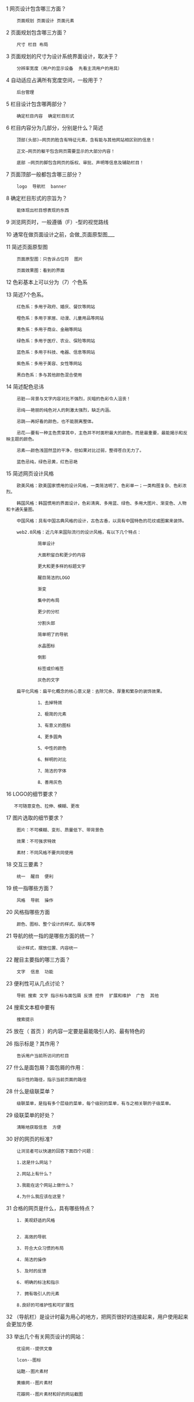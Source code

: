 1  网页设计包含哪三方面？

        页面规划 页面设计 页面元素
        
2  页面规划包含哪三方面？

        尺寸 栏目 布局
        
3  页面规划的尺寸为设计系统界面设计，取决于？

        分辨率宽度（用户的显示设备  先看主流用户的用具）
        
4  自动适应占满所有宽度空间，一般用于？

        后台管理
        
5  栏目设计包含哪两部分？

        确定栏目内容  确定栏目形式
        
6  栏目内容分为几部分，分别是什么？简述

        顶部(头部)—网页的脸含有特征元素，含有能与其他网站相区别的信息！

        正文—网页的躯干包含网页需要显示的大部分内容！

        底部 —网页的脚包含网页的版权、审批、声明等信息及辅助栏目！

7  页面顶部一般都包含哪三部分？

        logo  导航栏  banner
        
8  确定栏目形式的宗旨为？

        能体现出栏目想表现的东西
        
9  浏览网页时，一般遵循（F）-型的视觉路线

10  通常在做页面设计之前，会做_页面原型图___

11  简述页面原型图

        页面原型图：只告诉占位符  图片
        
        页面效果图：看到的界面

12  色彩基本上可以分为（7）个色系

13  简述7个色系。
        
        红色系：多用于政府、婚庆、餐饮等网站
        
        橙色系：多用于家居、动漫、儿童用品等网站
        
        黄色系：多用于商业、金融等网站
        
        绿色系：多用于医疗、农业、保险等网站
        
        蓝色系：多用于科技、电器、信息等网站
        
        紫色系：多用于美容、女性等网站
        
        黑白色系：多与其他颜色混合使用

14  简述配色忌讳

        忌脏——背景与文字内容对比不强烈，灰暗的色彩令人沮丧！
        
        忌纯——艳丽的纯色对人的刺激太强烈，缺乏内涵。 
        
        忌跳——再好看的颜色，也不能脱离整体。

        忌花——要有一种主色贯穿其中，主色并不时面积最大的颜色，而是最重要，最能揭示和反映主题的颜色。

        忌素——颜色浅固然显的干净，但如果对比过弱，整得苍白无力了。

        蓝色忌纯，绿色忌黄，红色忌艳

15  简述网页设计风格

        欧美风格：欧美国家惯用的设计风格，一类简洁明了、色彩单一；一类构图复杂、色彩浓烈。
        
        韩国风格：韩国惯用的界面设计，色彩清爽、多用蓝、绿色、多用大图片、渐变色、人物和卡通矢量图。
        
        中国风格：具有中国古典风格的设计，古色古香，以具有中国特色的花纹或图案来装饰。

        web2.0风格：近几年来国际流行的设计风格，有以下几个特点： 
        
                简单设计     
                
                大面积留白和更少的内容       
                
                更大和更多样的标题文字
                
                醒目简洁的LOGO
                
                渐变
                
                集中的布局 
                
                更少的分栏 
                
                分割头部
                
                简单明了的导航
                
                水晶图标
                
                倒影
                
                标签或价格签 
                
                灰色的文字 
                
        扁平化风格：扁平化概念的核心意义是：去除冗余、厚重和繁杂的装饰效果。 
        
                1、去掉特效
                
                2、极简的元素
                
                3、有意义的图标
                
                4、更多圆角
                
                5、中性的颜色
                
                6、鲜明的对比
                
                7、简洁的字体
                
                8、善用灰色

16  LOGO的细节要求？

       不可随意变色、拉伸、模糊、更改

17  图片选取的细节要求？

        图片：不可模糊、变形、质量低下、带背景色
        
        效果：不可强求特效

        素材：不同风格不要共同使用
        
18  交互三要素？

        统一  醒目  便利
        
19  统一指哪些方面？

        风格  导航  操作
        
20  风格指哪些方面

        颜色、图标、整个设计的样式、版式等等
        
21  导航的统一指的是哪些方面的统一？

        设计样式，摆放位置、内容统一
        
22  醒目主要指的哪三方面？

        文字  信息  功能
        
23  便利性可从几点讨论？

        导航 搜索 文字 指示标与面包屑 反馈 控件  扩展和维护  广告  其他
        
24  搜索文本框中要有

        搜索提示
        
25  放在（ 首页 ）的内容一定要是最能吸引人的、最有特色的

26  指示标是？其作用？

        告诉用户当前所访问的栏目

27  什么是面包屑？面包屑的作用：

        指示性的路径，指示当前页面的路径

28  什么是级联菜单？

        级联菜单，是指有多个层级的菜单，每个级别的菜单，有与之相关联的子级菜单。
        
29  级联菜单的好处？

        清晰地获取信息  方便  

30  好的网页的标准?

        让浏览者可以快速的回答下面四个问题：
        
        1.这是什么网站？
        
        2.网站上有什么？
        
        3.我能在这个网站上做什么？
        
        4.为什么我应该在这里？

31  合格的网页是什么，具有哪些特点？

        1. 美观舒适的风格
        
        
        2. 高效的导航
        
        3. 符合大众习惯的布局
        
        4. 简洁的操作
        
        5. 及时的反馈
        
        6. 明确的标注和指示
        
        7. 拥有吸引人的元素
        
        8.良好的可维护性和可扩展性


32  （导航栏）是设计时最为用心的地方，把网页很好的连接起来，用户使用起来会更加方便.

33  举出几个有关网页设计的网站：

        优设网--提供文章
        
        lcon--图标
        
        站酷--图片素材
        
        黄蜂网--图片素材
        
        花瓣网--图片素材和好的网站截图